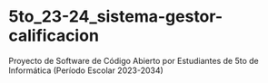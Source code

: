 # 5to_23-24_sistema-gestor-calificacion
Proyecto de Software de Código Abierto por Estudiantes de 5to de Informática (Período Escolar 2023-2034)
